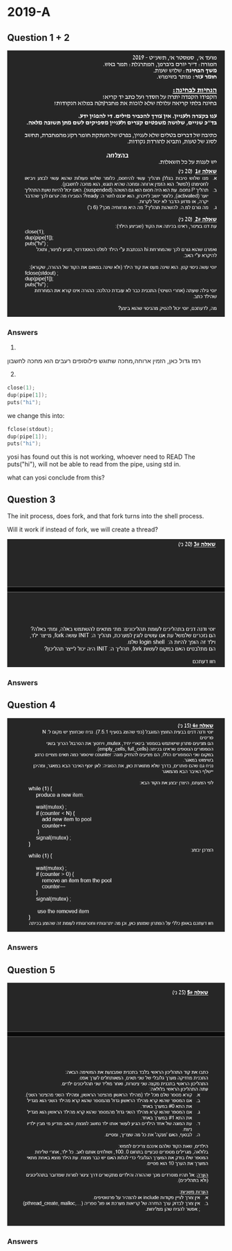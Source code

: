 # 2019-A

## Question 1 + 2


![alt text](image.png)



### Answers

1.
רמז גדול כאן, הזמין ארוחה,מחכה שתוגש
פילוסופים רעבים
הוא מחכה לחשבון


2.

```c
close(1);
dup(pipe[1]);
puts("hi");
```

we change this into:

```c
fclose(stdout);
dup(pipe[1]);
puts("hi");
```

yosi has found out this is not working, whoever need to READ
The puts("hi"), will not be able to read from the pipe, using std in.

what can yosi conclude from this?


## Question 3
The init process, does fork, and that fork turns into the shell process.

Will it work if instead of fork, we will create a thread?


![alt text](image-1.png)

### Answers


## Question 4

![alt text](image-2.png)

### Answers


## Question 5

![alt text](image-3.png)

### Answers


